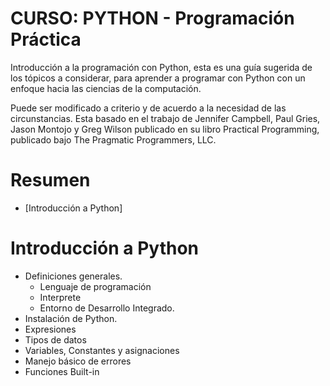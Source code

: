 # CURSO: PYTHON - Programación Práctica

Introducción a la programación con Python, esta es una guía sugerida de los tópicos a considerar, 
para aprender a programar con Python con un enfoque hacia las ciencias de la computación.

Puede ser modificado a criterio y de acuerdo a la necesidad de las circunstancias. Esta basado en el trabajo
de Jennifer Campbell, Paul Gries, Jason Montojo y Greg Wilson publicado en su libro Practical Programming, 
publicado bajo The Pragmatic Programmers, LLC.

# Resumen
- [Introducción a Python]

# Introducción a Python
- Definiciones generales.
  - Lenguaje de programación
  - Interprete
  - Entorno de Desarrollo Integrado.
- Instalación de Python.
- Expresiones
- Tipos de datos
- Variables, Constantes y asignaciones
- Manejo básico de errores
- Funciones Built-in


